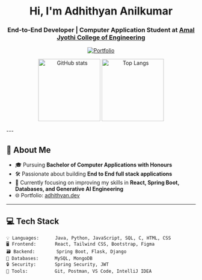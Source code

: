 <h1 align="center">Hi, I'm Adhithyan Anilkumar</h1>
<h3 align="center">
  End-to-End Developer | Computer Application Student at 
  <a href="https://github.com/ajceautonomous" target="_blank">Amal Jyothi College of Engineering</a>
</h3>

<p align="center">
  <a href="https://adhithyan.dev" target="_blank">
    <img src="https://img.shields.io/badge/Portfolio-adhithyan.dev-blue?style=flat-square&logo=firefox-browser" alt="Portfolio" />
  </a>
</p>

<p align="center"> <img src="https://github-readme-stats.vercel.app/api?username=Adhithyan-Anilkumar&show_icons=true&theme=radical" alt="GitHub stats" height="165" /> <img src="https://github-readme-stats.vercel.app/api/top-langs/?username=Adhithyan-Anilkumar&layout=compact&theme=radical" alt="Top Langs" height="165"/> </p>
---

## 🚀 About Me

- 🎓 Pursuing **Bachelor of Computer Applications with Honours**  
- 🛠️ Passionate about building **End to End full stack applications**  
- 🌱 Currently focusing on improving my skills in **React, Spring Boot, Databases, and Generative AI Engineering**  
- 🌐 Portfolio: [adhithyan.dev](https://adhithyan.dev)

---

## 💻 Tech Stack

```plaintext
💡 Languages:      Java, Python, JavaScript, SQL, C, HTML, CSS
🖥️ Frontend:       React, Tailwind CSS, Bootstrap, Figma
🗃️ Backend:        Spring Boot, Flask, Django
🧠 Databases:      MySQL, MongoDB
🔒 Security:       Spring Security, JWT
🧰 Tools:          Git, Postman, VS Code, IntelliJ IDEA
